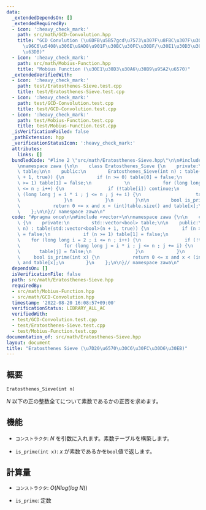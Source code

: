 ```yaml
---
data:
  _extendedDependsOn: []
  _extendedRequiredBy:
  - icon: ':heavy_check_mark:'
    path: src/math/GCD-Convolution.hpp
    title: "GCD Convlution (\u6DFB\u5B57gcd\u7573\u307F\u8FBC\u307F\u3001\u7D04\u6570\
      \u96C6\u5408\u306E\u9AD8\u901F\u30BC\u30FC\u30BF/\u30E1\u30D3\u30A6\u30B9\u5909\
      \u63DB)"
  - icon: ':heavy_check_mark:'
    path: src/math/Mobius-Function.hpp
    title: "Mobius Function (\u30E1\u30D3\u30A6\u30B9\u95A2\u6570)"
  _extendedVerifiedWith:
  - icon: ':heavy_check_mark:'
    path: test/Eratosthenes-Sieve.test.cpp
    title: test/Eratosthenes-Sieve.test.cpp
  - icon: ':heavy_check_mark:'
    path: test/GCD-Convolution.test.cpp
    title: test/GCD-Convolution.test.cpp
  - icon: ':heavy_check_mark:'
    path: test/Mobius-Function.test.cpp
    title: test/Mobius-Function.test.cpp
  _isVerificationFailed: false
  _pathExtension: hpp
  _verificationStatusIcon: ':heavy_check_mark:'
  attributes:
    links: []
  bundledCode: "#line 2 \"src/math/Eratosthenes-Sieve.hpp\"\n\n#include <vector>\n\
    \nnamespace zawa {\n\n    class Eratosthenes_Sieve {\n    private:\n        std::vector<bool>\
    \ table;\n\n    public:\n        Eratosthenes_Sieve(int n) : table(std::vector<bool>(n\
    \ + 1, true)) {\n            if (n >= 0) table[0] = false;\n            if (n\
    \ >= 1) table[1] = false;\n            \n            for (long long i = 2 ; i\
    \ <= n ; i++) {\n                if (!table[i]) continue;\n                for\
    \ (long long j = i * i ; j <= n ; j += i) {\n                    table[j] = false;\n\
    \                }\n            }\n        }\n\n        bool is_prime(int x) {\n\
    \            return 0 <= x and x < (int)table.size() and table[x];\n        }\n\
    \    };\n\n}// namespace zawa\n"
  code: "#pragma once\n\n#include <vector>\n\nnamespace zawa {\n\n    class Eratosthenes_Sieve\
    \ {\n    private:\n        std::vector<bool> table;\n\n    public:\n        Eratosthenes_Sieve(int\
    \ n) : table(std::vector<bool>(n + 1, true)) {\n            if (n >= 0) table[0]\
    \ = false;\n            if (n >= 1) table[1] = false;\n            \n        \
    \    for (long long i = 2 ; i <= n ; i++) {\n                if (!table[i]) continue;\n\
    \                for (long long j = i * i ; j <= n ; j += i) {\n             \
    \       table[j] = false;\n                }\n            }\n        }\n\n   \
    \     bool is_prime(int x) {\n            return 0 <= x and x < (int)table.size()\
    \ and table[x];\n        }\n    };\n\n}// namespace zawa\n"
  dependsOn: []
  isVerificationFile: false
  path: src/math/Eratosthenes-Sieve.hpp
  requiredBy:
  - src/math/Mobius-Function.hpp
  - src/math/GCD-Convolution.hpp
  timestamp: '2022-08-20 16:08:57+09:00'
  verificationStatus: LIBRARY_ALL_AC
  verifiedWith:
  - test/GCD-Convolution.test.cpp
  - test/Eratosthenes-Sieve.test.cpp
  - test/Mobius-Function.test.cpp
documentation_of: src/math/Eratosthenes-Sieve.hpp
layout: document
title: "Eratosthenes Sieve (\u7D20\u6570\u30C6\u30FC\u30D6\u30EB)"
---
```


## 概要
```
Eratosthenes_Sieve(int n)
```

 $N$ 以下の正の整数全てについて素数であるかの正否を求めます。

## 機能
* `コンストラクタ`: $N$ を引数に入れます。素数テーブルを構築します。

* `is_prime(int x)`: $x$ が素数であるかを`bool`値で返します。


## 計算量
* `コンストラクタ`: $O(Nlog(log\ N))$

* `is_prime`: 定数
